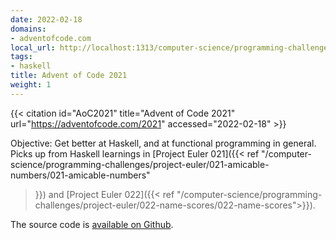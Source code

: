 ```yaml
---
date: 2022-02-18
domains:
- adventofcode.com
local_url: http://localhost:1313/computer-science/programming-challenges/advent-of-code/2021/
tags:
- haskell
title: Advent of Code 2021
weight: 1
---
```


{{< citation
  id="AoC2021"
  title="Advent of Code 2021"
  url="https://adventofcode.com/2021"
  accessed="2022-02-18" >}}

Objective: Get better at Haskell, and at functional programming in
general. Picks up from Haskell learnings in [Project Euler 021]({{< ref
"/computer-science/programming-challenges/project-euler/021-amicable-numbers/021-amicable-numbers"
>}}) and [Project Euler 022]({{< ref
"/computer-science/programming-challenges/project-euler/022-name-scores/022-name-scores">}}).

The source code is [available on
Github](https://github.com/dchege711/programming_challenges/tree/master/advent-of-code/2021).
